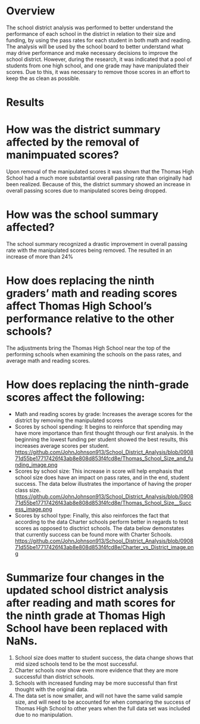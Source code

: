 # Overview

The school district analysis was performed to better understand the performance of each school in the district in relation to their size and funding, by using the pass rates for each student in both math and reading.  The analysis will be used by the school board to better understand what may drive performance and make necessary decisions to improve the school district.  However, during the research, it was indicated that a pool of students from one high school, and one grade may have manipulated their scores.  Due to this, it was necessary to remove those scores in an effort to keep the as clean as possible.  

# Results

  # How was the district summary affected by the removal of manimpuated scores?
  
Upon removal of the manipulated scores it was shown that the Thomas High School had a much more substantial overall passing rate than originally had been realized.  Because of this, the district summary showed an increase in overall passing scores due to manipulated scores being dropped.

  # How was the school summary affected?
  
The school summary recognized a drastic improvement in overall passing rate with the manipulated scores being removed.  The resulted in an increase of more than 24%

  # How does replacing the ninth graders’ math and reading scores affect Thomas High School’s performance relative to the other schools?

The adjustments bring the Thomas High School near the top of the performing schools when examining the schools on the pass rates, and average math and reading scores.  

  # How does replacing the ninth-grade scores affect the following:

 - Math and reading scores by grade:  Increases the average scores for the district by removing the manipulated scores
 - Scores by school spending: It begins to reinforce that spending may have more importance than first thought through our first analysis.  In the beginning the lowest funding per student showed the best results, this increases average scores per student.
    https://github.com/JohnJohnson913/School_District_Analysis/blob/090871d55be17717426f43ab8e808d853f4fcd8e/Thomas_School_Size_and_funding_image.png
 - Scores by school size:  This increase in score will help emphasis that school size does have an impact on pass rates, and in the end, student success.  The data below illustrates the importance of having the proper class size.
    https://github.com/JohnJohnson913/School_District_Analysis/blob/090871d55be17717426f43ab8e808d853f4fcd8e/Thomas_School_Size__Success_image.png
 - Scores by school type: Finally, this also reinforces the fact that according to the data Charter schools perform better in regards to test scores as opposed to disctrict schools.  The data below demonstates that currently success can be found more with Charter Schools.
    https://github.com/JohnJohnson913/School_District_Analysis/blob/090871d55be17717426f43ab8e808d853f4fcd8e/Charter_vs_District_image.png

 # Summarize four changes in the updated school district analysis after reading and math scores for the ninth grade at Thomas High School have been replaced with NaNs.
 
  1. School size does matter to student success, the data change shows that mid sized schools tend to be the most successful.
  2. Charter schools now show even more evidence that they are more successful than district schools.
  3. Schools with increased funding may be more successful than first thought with the original data.
  4. The data set is now smaller, and will not have the same valid sample size, and will need to be accounted for when comparing the success of Thomas High School to other years when the full data set was included due to no manipulation.
